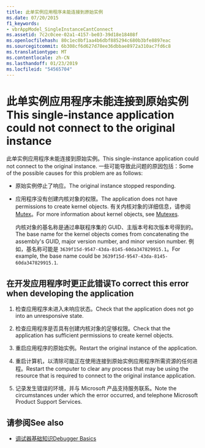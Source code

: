 ```yaml
---
title: 此单实例应用程序未能连接到原始实例
ms.date: 07/20/2015
f1_keywords:
- vbrAppModel_SingleInstanceCantConnect
ms.assetid: 7c2c0cee-02a1-4157-be03-39d18e18408f
ms.openlocfilehash: 80c1ec0bf1aa4b6dbf885294c680b3bfe8897eac
ms.sourcegitcommit: 6b308cf6d627d78ee36dbbae8972a310ac7fd6c8
ms.translationtype: MT
ms.contentlocale: zh-CN
ms.lasthandoff: 01/23/2019
ms.locfileid: "54565704"
---
```

# <a name="this-single-instance-application-could-not-connect-to-the-original-instance"></a><span data-ttu-id="e5d19-102">此单实例应用程序未能连接到原始实例</span><span class="sxs-lookup"><span data-stu-id="e5d19-102">This single-instance application could not connect to the original instance</span></span>
<span data-ttu-id="e5d19-103">此单实例应用程序未能连接到原始实例。</span><span class="sxs-lookup"><span data-stu-id="e5d19-103">This single-instance application could not connect to the original instance.</span></span> <span data-ttu-id="e5d19-104">一些可能导致此问题的原因包括：</span><span class="sxs-lookup"><span data-stu-id="e5d19-104">Some of the possible causes for this problem are as follows:</span></span>  
  
-   <span data-ttu-id="e5d19-105">原始实例停止了响应。</span><span class="sxs-lookup"><span data-stu-id="e5d19-105">The original instance stopped responding.</span></span>  
  
-   <span data-ttu-id="e5d19-106">应用程序没有创建内核对象的权限。</span><span class="sxs-lookup"><span data-stu-id="e5d19-106">The application does not have permissions to create kernel objects.</span></span> <span data-ttu-id="e5d19-107">有关内核对象的详细信息，请参阅[Mutex](../../standard/threading/mutexes.md)。</span><span class="sxs-lookup"><span data-stu-id="e5d19-107">For more information about kernel objects, see [Mutexes](../../standard/threading/mutexes.md).</span></span>  
  
     <span data-ttu-id="e5d19-108">内核对象的基名称是通过串联程序集的 GUID、主版本号和次版本号得到的。</span><span class="sxs-lookup"><span data-stu-id="e5d19-108">The base name for the kernel objects comes from concatenating the assembly's GUID, major version number, and minor version number.</span></span> <span data-ttu-id="e5d19-109">例如，基名称可能是 `3639f15d-9547-43da-8145-60da347829915.1`。</span><span class="sxs-lookup"><span data-stu-id="e5d19-109">For example, the base name could be `3639f15d-9547-43da-8145-60da347829915.1`.</span></span>  
  
## <a name="to-correct-this-error-when-developing-the-application"></a><span data-ttu-id="e5d19-110">在开发应用程序时更正此错误</span><span class="sxs-lookup"><span data-stu-id="e5d19-110">To correct this error when developing the application</span></span>  
  
1.  <span data-ttu-id="e5d19-111">检查应用程序未进入未响应状态。</span><span class="sxs-lookup"><span data-stu-id="e5d19-111">Check that the application does not go into an unresponsive state.</span></span>  
  
2.  <span data-ttu-id="e5d19-112">检查应用程序是否具有创建内核对象的足够权限。</span><span class="sxs-lookup"><span data-stu-id="e5d19-112">Check that the application has sufficient permissions to create kernel objects.</span></span>  
  
3.  <span data-ttu-id="e5d19-113">重启应用程序的原始实例。</span><span class="sxs-lookup"><span data-stu-id="e5d19-113">Restart the original instance of the application.</span></span>  
  
4.  <span data-ttu-id="e5d19-114">重启计算机，以清除可能正在使用连接到原始实例应用程序所需资源的任何进程。</span><span class="sxs-lookup"><span data-stu-id="e5d19-114">Restart the computer to clear any process that may be using the resource that is required to connect to the original instance application.</span></span>  
  
5.  <span data-ttu-id="e5d19-115">记录发生错误的环境，并与 Microsoft 产品支持服务联系。</span><span class="sxs-lookup"><span data-stu-id="e5d19-115">Note the circumstances under which the error occurred, and telephone Microsoft Product Support Services.</span></span>  
  
## <a name="see-also"></a><span data-ttu-id="e5d19-116">请参阅</span><span class="sxs-lookup"><span data-stu-id="e5d19-116">See also</span></span>
- [<span data-ttu-id="e5d19-117">调试器基础知识</span><span class="sxs-lookup"><span data-stu-id="e5d19-117">Debugger Basics</span></span>](/visualstudio/debugger/debugger-basics)

